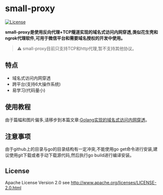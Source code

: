 small-proxy
=======
[![License](https://img.shields.io/badge/license-apache2-blue.svg)](LICENSE)

**small-proxy是使用反向代理+TCP隧道实现的域名式访问内网穿透,类似花生壳和ngrok代理软件,可用于微信平台和需要域名授权的开发中使用。**

> ⚠ small-proxy目前只支持TCP和http代理,暂不支持其他协议。

## 特点

- 域名式访问内网穿透
- 跨平台(支持6大操作系统)
- 易学习(代码量小)

## 使用教程

由于篇幅和图片偏多,请移步到本篇文章:[Golang实现的域名式访问内网穿透](http://www.5lazy.cn/post-138.html)。

## 注意事项

由于github上的目录与go的目录结构有一定冲突,不能使用go get命令进行安装,建议使用git下载或者手动下载源代码,然后执行go build进行编译安装。

## License

Apache License Version 2.0 see http://www.apache.org/licenses/LICENSE-2.0.html
